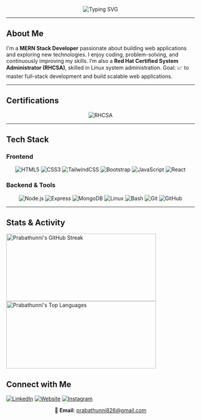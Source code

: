 <p align="center">
  <img src="https://readme-typing-svg.demolab.com?font=Fira+Code&size=24&duration=3000&pause=1000&color=61DAFB&center=true&vCenter=true&width=500&lines=Hey%2C+I'm+Prabath!;MERN+Stack+Developer" alt="Typing SVG" />
</p>

---

## About Me
I'm a **MERN Stack Developer** passionate about building web applications and exploring new technologies. I enjoy coding, problem-solving, and continuously improving my skills. I’m also a **Red Hat Certified System Administrator (RHCSA)**, skilled in Linux system administration.
Goal: 📈 to master full-stack development and build scalable web applications.

---

## Certifications
<p align="center">
  <img src="https://img.shields.io/badge/-RHCSA-E00B0B?style=flat&logo=redhat&logoColor=white" alt="RHCSA" />
</p>

---

## Tech Stack
### Frontend
<p align="center">
  <img src="https://img.shields.io/badge/-HTML5-E34F26?style=flat-square&logo=html5&logoColor=white" alt="HTML5" />
  <img src="https://img.shields.io/badge/-CSS3-1572B6?style=flat-square&logo=css3&logoColor=white" alt="CSS3" />
  <img src="https://img.shields.io/badge/-TailwindCSS-38B2AC?style=flat-square&logo=tailwind-css&logoColor=white" alt="TailwindCSS" />
  <img src="https://img.shields.io/badge/-Bootstrap-563D7C?style=flat-square&logo=bootstrap&logoColor=white" alt="Bootstrap" />
  <img src="https://img.shields.io/badge/-JavaScript-F7DF1E?style=flat-square&logo=javascript&logoColor=black" alt="JavaScript" />
  <img src="https://img.shields.io/badge/-React-61DAFB?style=flat-square&logo=react&logoColor=white" alt="React" />
</p>

### Backend & Tools
<p align="center">
  <img src="https://img.shields.io/badge/-Node.js-339933?style=flat-square&logo=node.js&logoColor=white" alt="Node.js" />
  <img src="https://img.shields.io/badge/-Express-303030?style=flat-square&logo=express&logoColor=white" alt="Express" />
  <img src="https://img.shields.io/badge/-MongoDB-47A248?style=flat-square&logo=mongodb&logoColor=white" alt="MongoDB" />
  <img src="https://img.shields.io/badge/-Linux-FCC624?style=flat-square&logo=linux&logoColor=black" alt="Linux" />
  <img src="https://img.shields.io/badge/-Bash-4EAA25?style=flat-square&logo=gnubash&logoColor=white" alt="Bash" />
  <img src="https://img.shields.io/badge/-Git-F05032?style=flat-square&logo=git&logoColor=white" alt="Git" />
  <img src="https://img.shields.io/badge/-GitHub-181717?style=flat-square&logo=github&logoColor=white" alt="GitHub" />
</p>

---

## Stats & Activity
<p align="start">
  <img src="https://github-readme-streak-stats.herokuapp.com/?user=Prabathunni&theme=tokyonight&hide_border=true" alt="Prabathunni's GitHub Streak" width="400" height="180" />
  <img src="https://github-readme-stats-sigma-five.vercel.app/api/top-langs/?username=Prabathunni&layout=compact&theme=tokyonight&hide_border=true" alt="Prabathunni's Top Languages" width="400" height="180" />
</p>


## Connect with Me
<p align="start">
  <a href="https://www.linkedin.com/in/prabath77/"><img src="https://img.shields.io/badge/-LinkedIn-0A66C2?style=flat-square&logo=linkedin&logoColor=white" alt="LinkedIn" /></a>
  <a href="https://craftedbyprabath.vercel.app/"><img src="https://img.shields.io/badge/-Website-808080?style=flat-square&logo=google-chrome&logoColor=white" alt="Website" /></a>
  <a href="https://www.instagram.com/sethuramxn/"><img src="https://img.shields.io/badge/-Instagram-E4405F?style=flat-square&logo=instagram&logoColor=white" alt="Instagram" /></a>
</p>
<p align="center">
  📧 <strong>Email</strong>: <a href="mailto:prabathunni826@gmail.com">prabathunni826@gmail.com</a>
</p>
